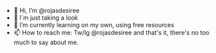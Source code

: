 - 👋 Hi, I’m @rojasdesiree
- 👀 I´m just taking a look
- 🌱 I’m currently learning on my own, using free resources
- 📫 How to reach me: Tw/Ig @rojasdesiree
and that's it, there's no too much to say about me.
<!---
rojasdesiree/rojasdesiree is a ✨ special ✨ repository because its `README.md` (this file) appears on your GitHub profile.
You can click the Preview link to take a look at your changes.
--->
